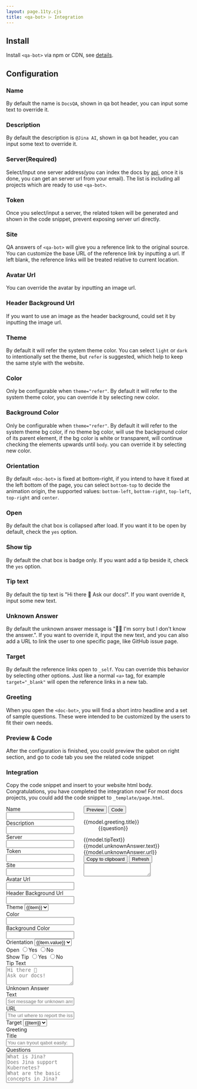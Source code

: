 ```yaml
---
layout: page.11ty.cjs
title: <qa-bot> ⌲ Integration
---
```


## Install
Install `<qa-bot>` via npm or CDN, see [details](/install/).

## Configuration

### Name
By default the name is `DocsQA`, shown in qa bot header, you can input some text to override it.

### Description
By default the description is `@Jina AI`, shown in qa bot header, you can input some text to override it.

### Server(Required)
Select/Input one server address(you can index the docs by [api](https://github.com/jina-ai/docsQA/tree/main/service), once it is done, you can get an server url from your email). The list is including all projects which are ready to use `<qa-bot>`. 

### Token
Once you select/input a server, the related token will be generated and shown in the code snippet, prevent exposing server url directly.

### Site
QA answers of `<qa-bot>` will give you a reference link to the original source.
You can customize the base URL of the reference link by inputting a url. 
If left blank, the reference links will be treated relative to current location. 

### Avatar Url
You can override the avatar by inputting an image url.

### Header Background Url
If you want to use an image as the header background, could set it by inputting the image url.

### Theme
By default it will refer the system theme color.
You can select `light` or `dark` to intentionally set the theme, but `refer` is suggested, which help to keep the same style with the website.

### Color
Only be configurable when `theme="refer"`. By default it will refer to the system theme color, you can override it by selecting new color.

### Background Color
Only be configurable when `theme="refer"`. By default it will refer to the system theme bg color, if no theme bg color, will use the background color of its parent element, if the bg color is white or transparent, will continue checking the elements upwards until `body`. you can override it by selecting new color.

### Orientation
By default `<doc-bot>` is fixed at bottom-right, if you intend to have it fixed at the left bottom of the page, you can select `bottom-top` to decide the animation origin, the supported values: `bottom-left`, `bottom-right`, `top-left`, `top-right` and `center`.

### Open
By default the chat box is collapsed after load. If you want it to be open by default, check the `yes` option.

### Show tip
By default the chat box is badge only. If you want add a tip beside it, check the `yes` option.

### Tip text
By default the tip text is "Hi there 👋 Ask our docs!". If you want override it, input some new text.

### Unknown Answer
By default the unknown answer message is "😵‍💫 I'm sorry but I don't know the answer.". If you want to override it, input the new text, and you can also add a URL to link the user to one specific page, like GitHub issue page.

### Target
By default the reference links open to `_self`. You can override this behavior by selecting other options.
Just like a normal `<a>` tag, for example `target="_blank"` will open the reference links in a new tab.

### Greeting
When you open the `<doc-bot>`, you will find a short intro headline and a set of sample questions.
These were intended to be customized by the users to fit their own needs.

### Preview & Code
After the configuration is finished, you could preview the qabot on right section, and go to code tab you see the related code snippet

### Integration
Copy the code snippet and insert to your website html body. Congratulations, you have completed the integration now!
For most docs projects, you could add the code snippet to `_template/page.html`.


<section id="configuration">
    <div id="vue-app" class="columns">
        <div class="config-form">
            <div class="config-form-item">
                <label>Name</label><input v-model="model.name"/>
            </div>
            <div class="config-form-item">
                <label>Description</label><input v-model="model.description" @input="onUpdate('text')" />
            </div>
            <div class="config-form-item">
                <label>Server</label>
                <input list="projects" v-model="model.server" @change="onUpdate('server')" />
                <datalist id="projects">
                    <option v-for="item in projects" :value="item">
                </datalist>
            </div>
            <div class="config-form-item">
                <label>Token</label>
                <input v-model="model.token" @change="onUpdate('token')" />
            </div>
             <div class="config-form-item">
                <label>Site</label>
                <input v-model="model.site" />
            </div>
            <div class="config-form-item">
                <label>Avatar Url</label><input type="url" v-model="model.avatarUrl" />
            </div>
            <div class="config-form-item">
                <label>Header Background Url</label><input type="url" v-model="model.bgImageUrl" />
            </div>
            <div class="config-form-item">
                <label>Theme</label>
                <select v-model="model.theme">
                <option v-for="item in themes" :key="item" :label="item" :value="item">{{item}}</option>
                </select>
            </div>
            <div v-if="model.theme === 'infer'" class="config-form-item">
                <label>Color</label><input v-model="model.fgColor" data-coloris @change="onUpdate('color')"/>
            </div>
            <div v-if="model.theme === 'infer'" class="config-form-item">
                <label>Background Color</label><input v-model="model.bgColor" data-coloris @change="onUpdate('color')"/>
            </div>
            <div class="config-form-item">
                <label>Orientation</label>
                <select v-model="model.orientation">
                <option v-for="item in orientations" :key="item.key" :label="item.value" :value="item.key">{{item.value}}</option>
                </select>
            </div>
            <div class="config-form-item">
                <label>Open</label>
                <input class="radio-btn" type="radio" :value="true" name="open" v-model="model.open" /><span class="radio-label">Yes</span>
                <input class="radio-btn" type="radio" :value="undefined" name="open" v-model="model.open" /><span class="radio-label">No</span>
            </div>
            <div class="config-form-item">
                <label>Show Tip</label>
                <input class="radio-btn" type="radio" :value="true" name="tip" v-model="model.showTip" /><span class="radio-label">Yes</span>
                <input class="radio-btn" type="radio" :value="undefined" name="tip" v-model="model.showTip" /><span class="radio-label">No</span>
            </div>
            <div v-if="model.showTip" class="config-form-item">
                <label>Tip Text</label><textarea v-model="model.tipText" rows="3" placeholder="Hi there 👋&#10;Ask our docs!" @change="onUpdate('text', true)"></textarea>
            </div>
            <div class="config-form-item multi-rows">
                <label>Unknown Answer</label>
                <div class="inline-block">
                <label class="inner-label">Text</label>
                <input v-model="model.unknownAnswer.text" @change="onUpdate('text', true)" placeholder="Set message for unknown answer" /><br />
                <label class="inner-label">URL</label>
                <input v-model="model.unknownAnswer.url" @change="onUpdate('text', true)" placeholder="The url where to report the issue, like Github issue url/slack url" />
                </div>
            </div>
            <div class="config-form-item">
                <label>Target</label>
                <select v-model="model.target">
                <option v-for="item in targets" :key="item" :label="item" :value="item">{{item}}</option>
                </select>
            </div>
            <div class="config-form-item multi-rows">
                <label>Greeting</label>
                <div class="inline-block">
                <label class="inner-label">Title</label>
                <input v-model="model.greeting.title" @change="onUpdate('text', true)" placeholder="You can tryout qabot easily:" /><br />
                <label class="inner-label">Questions</label>
                <textarea rows="5" v-model="model.greeting.questions" @change="onUpdate('text', true)" placeholder="What is Jina?&#10;Does Jina support Kubernetes?&#10;What are the basic concepts in Jina?"></textarea>
                </div>
            </div>
        </div>
        <div class="config-preview">
            <nav class="tabs">
                <button :class="['tab-item', activeTab === 'preview' ? 'active' : '']" title="preview" @click="onClickTab('preview')">Preview</button>
                <button :class="['tab-item', activeTab === 'source' ? 'active' : '']" title="source" @click="onClickTab('source')">Code</button>
            </nav>
            <div id="preview" class="qa-bot-container" v-show="activeTab === 'preview'">
                <qa-bot
                :token="model.token"
                :server="model.server"
                :avatar-src="model.avatarUrl"
                :header-background-src="model.bgImageUrl"
                :bg-color="model.bgColor"
                :fg-color="model.fgColor"
                :theme="model.theme"
                :site="model.site"
                :target="model.target"
                :orientation="model.orientation"
                :title="model.name"
                :description="model.description"
                :show-tip="model.showTip"
                :open="model.open">
                        <dl slot="greetings" v-if="model.greeting.title || model.greeting.questions">
                            <dt :textContent="model.greeting.title">{{model.greeting.title}}</dt>
                            <dd v-for="(question, index) in questions" :key="'q_' + index" :textContent="question">{{question}}</dd>
                        </dl>
                         <span slot="texts" for="tip" :textContent="model.tipText">{{model.tipText}}</span>
                         <span slot="unknownAnswer">
                            <span :textContent="model.unknownAnswer.text">{{model.unknownAnswer.text}}</span>
                            <a :textContent="model.unknownAnswer.url">{{model.unknownAnswer.url}}</a>
                        </span>
                </qa-bot>
            </div>
            <div id="source" class="source-container" v-show="activeTab === 'source'">
                <div class="btn-container">
                    <button class="action-btn" title="copy" @click="onCopy">Copy to clipboard</button>
                    <button class="action-btn" title="refresh" @click="onRefresh">Refresh</button>
                </div>
                <textarea id="CODE" readonly v-model="source">
                </textarea>
            </div>
        </div>
    </div>
    <script src="https://cdn.jsdelivr.net/npm/vue@next"></script>
    <script src="https://cdn.jsdelivr.net/gh/mdbassit/Coloris@latest/dist/coloris.min.js"></script>
    <script type="text/javascript">
        document.addEventListener('DOMContentLoaded', () => {
            window.qabot = document.querySelector('#preview qa-bot');
        });
        const app = Vue.createApp({
            data() {
                return {
                    model: {
                        name: 'DocsQA',
                        description: '@Jina AI',
                        token: undefined,
                        server: undefined,
                        site: undefined,
                        avatarUrl: undefined,
                        bgImageUrl: undefined,
                        fgColor: undefined,
                        bgColor: undefined,
                        theme: 'infer',
                        orientation: 'bottom-right',
                        open: undefined,
                        showTip: undefined,
                        tipText: '',
                        unknownAnswer: {
                            text: '',
                            url: ''
                        },
                        target: undefined,
                        greetingTitle: 'Welcome to DocsQA! Please ask any question:',
                        greeting: {
                            title: '',
                            questions: ''
                        }
                    },
                    orientations: [
                        { key: 'bottom-right', value: 'Bottom-Right' },
                        { key: 'bottom-left', value: 'Bottom-Left' },
                        { key: 'top-right', value: 'Top-Right' },
                        { key: 'top-left', value: 'Top-Left' },
                        { key: 'center', value: 'Center' }
                    ],
                    themes: ['light', 'dark', 'auto', 'infer'],
                    targets: ['_blank', '_self', '_parent', '_top'],
                    source: '',
                    activeTab: 'preview',
                    projects: []
                }
            },
            computed: {
                questions () {
                    return this.model.greeting.questions ? this.model.greeting.questions.split('\n') : [];
                }
            },
            created() {
                const http = new XMLHttpRequest();
                http.responseType = 'json';
                http.onreadystatechange = () => {
                    if (http.readyState === 4 && http.status === 200) {
                        const result = http.response;
                        this.projects = result.map((item) => item.host);
                    }
                }
                http.open('GET', 'https://apidocsqa.jina.ai/projects');
                http.send();
            },
            methods: {
                onClickTab(tabName) {
                    this.activeTab = tabName;
                    if (tabName === 'source') {
                        this.onRefresh();
                    }
                },
                insertInnerText() {
                    if (window.qabot) {
                        const slots = window.qabot.querySelectorAll('[textContent]');
                        slots.forEach((slot) => {
                            slot.innerHTML = slot.getAttribute('textContent');
                            slot.removeAttribute('textContent');
                        })
                    }
                },
                onUpdate(type, isSlot = false) {
                    switch (type) {
                        case 'text':
                            if (isSlot) {
                                this.insertInnerText();
                            }
                            window.qabot.loadPreferences();
                            break;
                        case 'color':
                            window.qabot.inferTheme();
                            break;
                        case 'server':
                            if (this.model.server) {
                                this.model.token = window.qabot.xorEncryptStringUtf8B64(this.model.server);
                            }
                            break;
                        case 'token':
                            if (this.model.token) {
                                this.model.server = window.qabot.xorDecryptB64EncodedUtf8(this.model.token);
                            }
                            break;
                    }
                    window.qabot.requestUpdate();
                },
                onCopy() {
                    const copyText = document.getElementById('CODE');
                    copyText.select();
                    copyText.setSelectionRange(0, 99999);
                    navigator.clipboard.writeText(copyText.value);
                },
                onRefresh() {
                    const template = ` <template>${this.model.greeting.title || this.model.greeting.questions ? `\n  <dl>\n   <dt>${this.model.greeting.title}</dt>${this.questions.map(item => `\n   <dd>${item}</dd>`).join('')}\n  </dl>` : ''}${this.model.showTip ? `\n  <span slot="texts" for="tip">${this.model.tipText}</span>` : ''}${this.model.unknownAnswer.text || this.model.unknownAnswer.url ? `\n  <span slot="unknownAnswer">${this.model.unknownAnswer.text ? `\n   <span>${this.model.unknownAnswer.text}</span>` : ''}${this.model.unknownAnswer.url ? `\n   <a>${this.model.unknownAnswer.url}</a>` : ''}\n  </span>` : ''}\n </template>`;
                    this.source = `<qa-bot${this.model.token ? `\ntoken="${this.model.token}"` : ''}${this.model.avatarUrl ? `\navatar-src="${this.model.avatarUrl}"` : ''}${this.model.bgImageUrl ? `\nheader-background-src="${this.model.bgImageUrl}"` : ''}${this.model.bgColor ? `\nbg-color="${this.model.bgColor}"` : ''}${this.model.fgColor ? `\nfg-color="${this.model.fgColor}"` : ''}${this.model.theme ? `\ntheme="${this.model.theme}"` : ''}${this.model.site ? `\nsite="${this.model.site}"` : ''}${this.model.target ? `\ntarget="${this.model.target}"` : ''}${this.model.orientation ? `\norientation="${this.model.orientation}"` : ''}${this.model.name ? `\ntitle="${this.model.name}"` : ''}${this.model.description ? `\ndescription="${this.model.description}"` : ''}${this.model.open ? '\nopen' : ''} ${this.model.showTip ? '\nshow-tip' : ''}>\n${this.model.greeting.title || this.model.greeting.questions || this.model.tipText || this.model.unknownAnswer.text || this.model.unknownAnswer.url ? template : ''}\n</qa-bot>`;
                }
            },
        });
        app.config.compilerOptions.isCustomElement = (tag)=> {
            return tag === 'qa-bot';
        };
        app.mount('#vue-app');
    </script>
</section>

<style>
    qa-bot {
        right: 2rem;
    }
</style>
